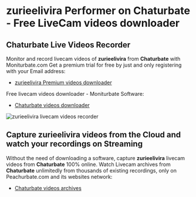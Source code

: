 # zurieelivira Performer on Chaturbate - Free LiveCam videos downloader

## Chaturbate Live Videos Recorder

Monitor and record livecam videos of **zurieelivira** from **Chaturbate** with Moniturbate.com
Get a premium trial for free by just and only registering with your Email address:
* [zurieelivira Premium videos downloader](https://moniturbate.com/request-demo-licence-key.html)

Free livecam videos downloader - Moniturbate Software:
* [Chaturbate videos downloader](https://moniturbate.com/moniturbate-download-software.html)

![zurieelivira livecam videos recorder](https://peachurnet.com/templates/moniturbate-software.png)


## Capture zurieelivira videos from the Cloud and watch your recordings on Streaming

Without the need of downloading a software, capture **zurieelivira** livecam videos from **Chaturbate** 100% online.
Watch Livecam archives from **Chaturbate** unlimitedly from thousands of existing recordings, only on Peachurbate.com and its websites network:
* [Chaturbate videos archives](https://peachurnet.com/)
